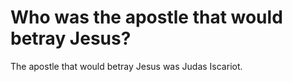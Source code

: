 # Who was the apostle that would betray Jesus?

The apostle that would betray Jesus was Judas Iscariot.
